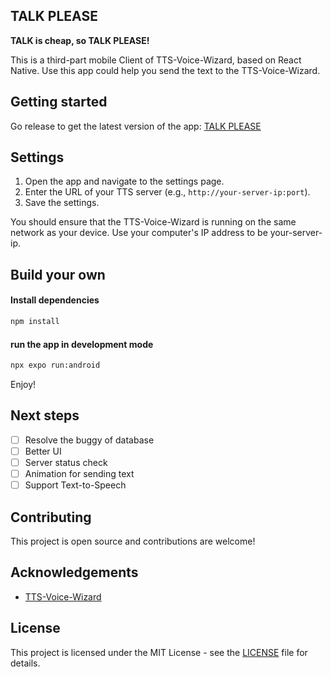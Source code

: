 ## TALK PLEASE
**TALK is cheap, so TALK PLEASE!**

This is a third-part mobile Client of TTS-Voice-Wizard, based on React Native.
Use this app could help you send the text to the TTS-Voice-Wizard.

## Getting started

Go release to get the latest version of the app: [TALK PLEASE](https://github.com/Talk-Please/Talk-Please-Client/releases)

## Settings
1. Open the app and navigate to the settings page.
2. Enter the URL of your TTS server (e.g., `http://your-server-ip:port`).
3. Save the settings.

You should ensure that the TTS-Voice-Wizard is running on the same network as your device.
Use your computer's IP address to be your-server-ip.

## Build your own
#### Install dependencies
```bash
npm install
```

#### run the app in development mode
```bash
npx expo run:android
```

Enjoy!
## Next steps
- [ ] Resolve the buggy of database
- [ ] Better UI
- [ ] Server status check
- [ ] Animation for sending text
- [ ] Support Text-to-Speech
## Contributing
This project is open source and contributions are welcome!

## Acknowledgements
- [TTS-Voice-Wizard](https://github.com/VRCWizard/TTS-Voice-Wizard)

## License
This project is licensed under the MIT License - see the [LICENSE](LICENSE) file for details.
